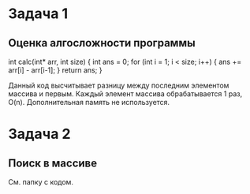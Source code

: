 # Задача 1
## Оценка алгосложности программы

int calc(int* arr, int size)
{
  int ans = 0;
  for (int i = 1; i < size; i++)
  {
    ans += arr[i] - arr[i-1];
  }
  return ans;
}

Данный код высчитывает разницу между последним элементом массива и первым. 
Каждый элемент массива обрабатывается 1 раз, O(n). 
Дополнительная память не используется. 

# Задача 2
## Поиск в массиве

См. папку с кодом. 